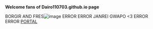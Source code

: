 **Welcome fans of Dairo110703.github.io page**

BORGIR AND FRES![image](https://user-images.githubusercontent.com/118332088/202355834-5014b339-7ddb-41cb-92dc-2121966ffa48.png)
ERROR
ERROR
JANREI GWAPO <3
ERROR
ERROR
[PORTAL](https://jhsportal.adnu.edu.ph) 
